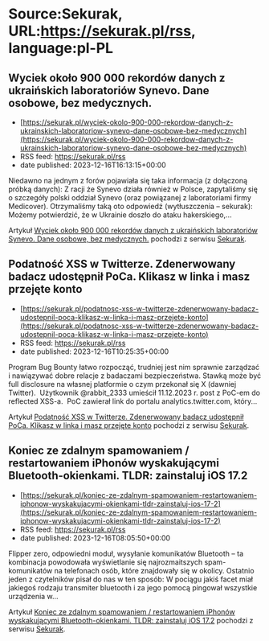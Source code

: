 # Source:Sekurak, URL:https://sekurak.pl/rss, language:pl-PL

## Wyciek około 900 000 rekordów danych z ukraińskich laboratoriów Synevo. Dane osobowe, bez medycznych.
 - [https://sekurak.pl/wyciek-okolo-900-000-rekordow-danych-z-ukrainskich-laboratoriow-synevo-dane-osobowe-bez-medycznych](https://sekurak.pl/wyciek-okolo-900-000-rekordow-danych-z-ukrainskich-laboratoriow-synevo-dane-osobowe-bez-medycznych)
 - RSS feed: https://sekurak.pl/rss
 - date published: 2023-12-16T16:13:15+00:00

<p>Niedawno na jednym z forów pojawiała się taka informacja (z dołączoną próbką danych): Z racji że Synevo działa również w Polsce, zapytaliśmy się o szczegóły polski oddział Synevo (oraz powiązanej z laboratoriami firmy Medicover). Otrzymaliśmy taką oto odpowiedź (wytłuszczenia &#8211; sekurak): Możemy potwierdzić, że w Ukrainie doszło do ataku hakerskiego,...</p>
<p>Artykuł <a href="https://sekurak.pl/wyciek-okolo-900-000-rekordow-danych-z-ukrainskich-laboratoriow-synevo-dane-osobowe-bez-medycznych/" rel="nofollow">Wyciek około 900 000 rekordów danych z ukraińskich laboratoriów Synevo. Dane osobowe, bez medycznych.</a> pochodzi z serwisu <a href="https://sekurak.pl" rel="nofollow">Sekurak</a>.</p>

## Podatność XSS w Twitterze. Zdenerwowany badacz udostępnił PoCa. Klikasz w linka i masz przejęte konto
 - [https://sekurak.pl/podatnosc-xss-w-twitterze-zdenerwowany-badacz-udostepnil-poca-klikasz-w-linka-i-masz-przejete-konto](https://sekurak.pl/podatnosc-xss-w-twitterze-zdenerwowany-badacz-udostepnil-poca-klikasz-w-linka-i-masz-przejete-konto)
 - RSS feed: https://sekurak.pl/rss
 - date published: 2023-12-16T10:25:35+00:00

<p>Program Bug Bounty łatwo rozpocząć, trudniej jest nim sprawnie zarządzać i nawiązywać dobre relacje z badaczami bezpieczeństwa. Stawką może być full disclosure na własnej platformie o czym przekonał się X (dawniej Twitter).&#160; Użytkownik @rabbit_2333 umieścił 11.12.2023 r. post z PoC-em do reflected XSS-a.&#160; PoC zawierał link do portalu analytics.twitter.com, który...</p>
<p>Artykuł <a href="https://sekurak.pl/podatnosc-xss-w-twitterze-zdenerwowany-badacz-udostepnil-poca-klikasz-w-linka-i-masz-przejete-konto/" rel="nofollow">Podatność XSS w Twitterze. Zdenerwowany badacz udostępnił PoCa. Klikasz w linka i masz przejęte konto</a> pochodzi z serwisu <a href="https://sekurak.pl" rel="nofollow">Sekurak</a>.</p>

## Koniec ze zdalnym spamowaniem / restartowaniem iPhonów wyskakującymi Bluetooth-okienkami. TLDR: zainstaluj iOS 17.2
 - [https://sekurak.pl/koniec-ze-zdalnym-spamowaniem-restartowaniem-iphonow-wyskakujacymi-okienkami-tldr-zainstaluj-ios-17-2](https://sekurak.pl/koniec-ze-zdalnym-spamowaniem-restartowaniem-iphonow-wyskakujacymi-okienkami-tldr-zainstaluj-ios-17-2)
 - RSS feed: https://sekurak.pl/rss
 - date published: 2023-12-16T08:05:50+00:00

<p>Flipper zero, odpowiedni moduł, wysyłanie komunikatów Bluetooth &#8211; ta kombinacja powodowała wyświetlanie się najrozmaitszych spam-komunikatów na telefonach osób, które znajdowały się w okolicy. Ostatnio jeden z czytelników pisał do nas w ten sposób: W pociągu jakiś facet miał jakiegoś rodzaju transmiter bluetooth i za jego pomocą pingował wszystkie urządzenia w...</p>
<p>Artykuł <a href="https://sekurak.pl/koniec-ze-zdalnym-spamowaniem-restartowaniem-iphonow-wyskakujacymi-okienkami-tldr-zainstaluj-ios-17-2/" rel="nofollow">Koniec ze zdalnym spamowaniem / restartowaniem iPhonów wyskakującymi Bluetooth-okienkami. TLDR: zainstaluj iOS 17.2</a> pochodzi z serwisu <a href="https://sekurak.pl" rel="nofollow">Sekurak</a>.</p>

